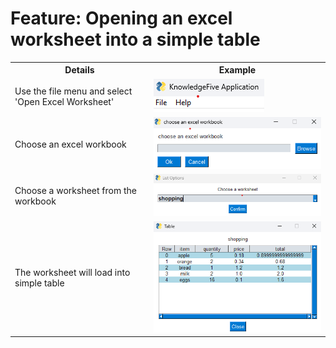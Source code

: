 # Feature: Opening an excel worksheet into a simple table

<table>
    <tr>
        <th>Details</th>
        <th>Example</th>
    </tr>
    <tr>
        <td>Use the file menu and select 'Open Excel Worksheet'</td>
        <td><img src="images/kfa_menu_file.png"></td>
    </tr>
    <tr>
        <td>Choose an excel workbook</td>
        <td><img src="images/kfa_workbook_selection.png"></td>
    </tr>
    <tr>
        <td>Choose a worksheet from the workbook</td>
        <td><img src="images/kfa_worksheet_selection.png"></td>
    </tr>
    <tr>
        <td>The worksheet will load into simple table</td>
        <td><img src="images/kfa_dataframe_table.png"></td>
    </tr>
</table>